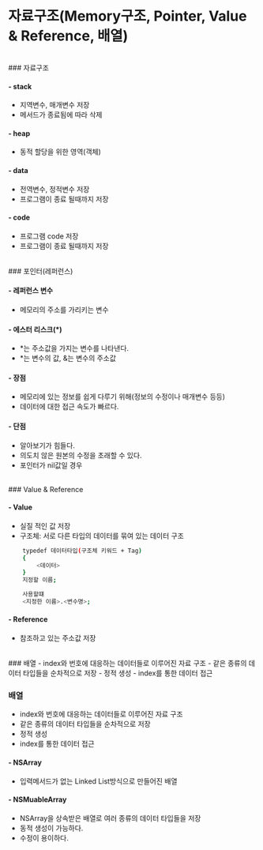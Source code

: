 # 자료구조(Memory구조, Pointer, Value & Reference, 배열)

</br>
### 자료구조

#### - stack
  - 지역변수, 매개변수 저장
  - 메서드가 종료됨에 따라 삭제

#### - heap
  - 동적 할당을 위한 영역(객체)

#### - data
  - 전역변수, 정적변수 저장
  - 프로그램이 종료 될때까지 저장

#### - code
  - 프로그램 code 저장
  - 프로그램이 종료 될때까지 저장

</br>
### 포인터(레퍼런스)

#### - 레퍼런스 변수
  - 메모리의 주소를 가리키는 변수

#### - 에스터 리스크(*)
  - *는 주소값을 가지는 변수를 나타낸다.
  - *는 변수의 값, &는 변수의 주소값

#### - 장점
  - 메모리에 있는 정보를 쉽게 다루기 위해(정보의 수정이나 매개변수 등등)
  - 데이터에 대한 접근 속도가 빠르다.

#### - 단점
  - 알아보기가 힘들다.
  - 의도치 않은 원본의 수정을 초래할 수 있다.
  - 포인터가 nil값일 경우 

</br>
### Value & Reference

#### - Value
  - 실질 적인 값 저장
  - 구조체: 서로 다른 타입의 데이터를 묶여 있는 데이터 구조

```sh
    typedef 데이터타입(구조체 키워드 + Tag)
    {
        <데이터>
    }
    지정할 이름; 

    사용할떄
    <지정한 이름>.<변수명>;
```

#### - Reference
  - 참조하고 있는 주소값 저장

</br>
### 배열
  - index와 번호에 대응하는 데이터들로 이루어진 자료 구조
  - 같은 종류의 데이터 타입들을 순차적으로 저장
  - 정적 생성
  - index를 통한 데이터 접근

### 배열
  - index와 번호에 대응하는 데이터들로 이루어진 자료 구조
  - 같은 종류의 데이터 타입들을 순차적으로 저장
  - 정적 생성
  - index를 통한 데이터 접근

#### - NSArray

  - 입력메서드가 없는 Linked List방식으로 만들어진 배열

#### - NSMuableArray

  - NSArray을 상속받은 배열로 여러 종류의 데이터 타입들을 저장
  - 동적 생성이 가능하다.
  - 수정이 용이하다. 
